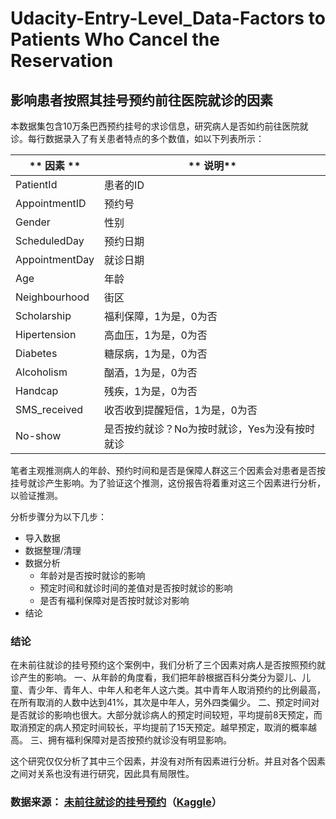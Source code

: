 # Udacity-Entry-Level_Data-Factors to Patients Who Cancel the Reservation 
## 影响患者按照其挂号预约前往医院就诊的因素


本数据集包含10万条巴西预约挂号的求诊信息，研究病人是否如约前往医院就诊。每行数据录入了有关患者特点的多个数值，如以下列表所示：

| ** 因素 ** | ** 说明** |
|----------------------|-------------------| 
| PatientId  | 患者的ID |
| AppointmentID   | 预约号 |
| Gender |性别   |
| ScheduledDay | 预约日期 |
| AppointmentDay |就诊日期 |
|Age  | 年龄 |
| Neighbourhood |街区|
|Scholarship |福利保障，1为是，0为否|
|Hipertension |高血压，1为是，0为否|
|Diabetes |糖尿病，1为是，0为否|
|Alcoholism|酗酒，1为是，0为否|
|Handcap | 残疾，1为是，0为否|
|SMS_received |收否收到提醒短信，1为是，0为否|
|No-show | 是否按约就诊？No为按时就诊，Yes为没有按时就诊|


笔者主观推测病人的年龄、预约时间和是否是保障人群这三个因素会对患者是否按挂号就诊产生影响。为了验证这个推测，这份报告将着重对这三个因素进行分析，以验证推测。


分析步骤分为以下几步：
* 导入数据
* 数据整理/清理
* 数据分析
    * 年龄对是否按时就诊的影响
    * 预定时间和就诊时间的差值对是否按时就诊的影响
    * 是否有福利保障对是否按时就诊对影响
* 结论


### 结论

在未前往就诊的挂号预约这个案例中，我们分析了三个因素对病人是否按照预约就诊产生的影响。
一、从年龄的角度看，我们把年龄根据百科分类分为婴儿、儿童、青少年、青年人、中年人和老年人这六类。其中青年人取消预约的比例最高，在所有取消的人数中达到41%，其次是中年人，另外四类偏少。
二、预定时间对是否就诊的影响也很大。大部分就诊病人的预定时间较短，平均提前8天预定，而取消预定的病人预定时间较长，平均提前了15天预定。越早预定，取消的概率越高。
三、拥有福利保障对是否按预约就诊没有明显影响。

这个研究仅仅分析了其中三个因素，并没有对所有因素进行分析。并且对各个因素之间对关系也没有进行研究，因此具有局限性。

### 数据来源： [**未前往就诊的挂号预约**]( https://d17h27t6h515a5.cloudfront.net/topher/2017/October/59dd2e9a_noshowappointments-kagglev2-may-2016/noshowappointments-kagglev2-may-2016.csv)（[Kaggle](https://www.kaggle.com/joniarroba/noshowappointments)）
